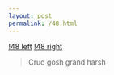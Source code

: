 ```yaml
---
layout: post
permalink: /48.html
---
```


[!48 left](https://raw.githubusercontent.com/4711/4711.github.com/master/_assets/img/3.jpg)
[!48 right](https://raw.githubusercontent.com/4711/4711.github.com/master/_assets/img/4.jpg)

> Crud gosh grand harsh

>
